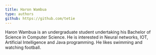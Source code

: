 ```yaml
---
title: Haron Wambua
type: authors
github: https://github.com/tetie
---
```

Haron Wambua is an undergraduate student undertaking his Bachelor of Science in Computer Science. He is interested in Neural networks, IOT, Artificial Intelligence and Java programming. He likes swimming and watching football.